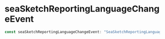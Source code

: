 # seaSketchReportingLanguageChangeEvent

```ts
const seaSketchReportingLanguageChangeEvent: "SeaSketchReportingLanguageChangeEvent" = "SeaSketchReportingLanguageChangeEvent";
```
